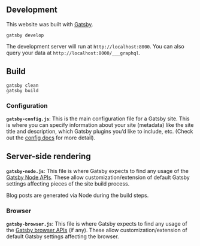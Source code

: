 ## Development

This website was built with [Gatsby](./GATSBY.md).

    gatsby develop

The development server will run at `http://localhost:8000`.
You can also query your data at `http://localhost:8000/___graphql`.

## Build

    gatsby clean
    gatsby build

### Configuration

**`gatsby-config.js`**: This is the main configuration file for a Gatsby site. This is where you can specify information about your site (metadata) like the site title and description, which Gatsby plugins you’d like to include, etc. (Check out the [config docs](https://www.gatsbyjs.org/docs/gatsby-config/) for more detail).

## Server-side rendering

**`gatsby-node.js`**: This file is where Gatsby expects to find any usage of the [Gatsby Node APIs](https://www.gatsbyjs.org/docs/node-apis/). These allow customization/extension of default Gatsby settings affecting pieces of the site build process.

Blog posts are generated via Node during the build steps.

### Browser

**`gatsby-browser.js`**: This file is where Gatsby expects to find any usage of the [Gatsby browser APIs](https://www.gatsbyjs.org/docs/browser-apis/) (if any). These allow customization/extension of default Gatsby settings affecting the browser.
